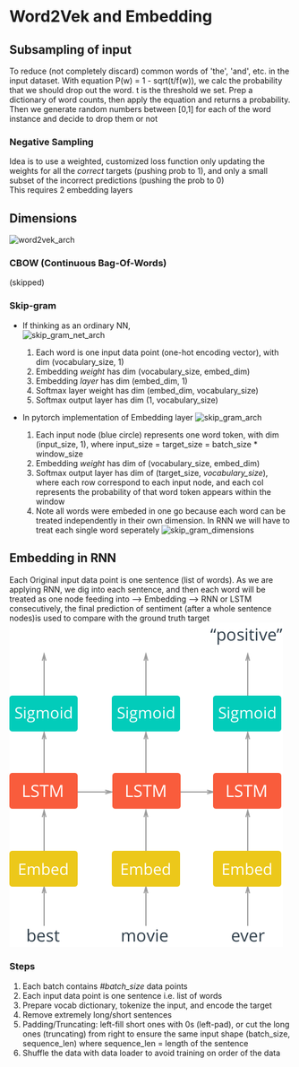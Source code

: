 # Word2Vek and Embedding
## Subsampling of input
To reduce (not completely discard) common words of 'the', 'and', etc. in the input dataset.
With equation P(w) = 1 - sqrt(t/f(w)), we calc the probability that we should drop out the word. t is the threshold we set.
Prep a dictionary of word counts, then apply the equation and returns a probability. Then we generate random numbers between [0,1] for each of the word instance and decide to drop them or not

### Negative Sampling
Idea is to use a weighted, customized loss function only updating the weights for all the *correct* targets (pushing prob to 1), and only a small subset of the incorrect predictions (pushing the prob to 0)  
This requires 2 embedding layers

## Dimensions
![word2vek_arch](\assets\word2vec_architectures.png)
### CBOW (Continuous Bag-Of-Words)
(skipped)
### Skip-gram
* If thinking as an ordinary NN,  
![skip_gram_net_arch](\assets\skip_gram_net_arch.png)
  1. Each word is one input data point (one-hot encoding vector), with dim (vocabulary_size, 1)
  1. Embedding *weight* has dim (vocabulary_size, embed_dim)
  1. Embedding *layer* has dim (embed_dim, 1)
  1. Softmax layer weight has dim (embed_dim, vocabulary_size)
  1. Softmax output layer has dim (1, vocabulary_size)

* In pytorch implementation of Embedding layer
![skip_gram_arch](\assets\skip_gram_arch.png)
  1. Each input node (blue circle) represents one word token, with dim (input_size, 1), where input_size = target_size = batch_size * window_size
  1. Embedding *weight* has dim of (vocabulary_size, embed_dim)
  1. Softmax output layer has dim of (target_size, *vocabulary_size*), where each row correspond to each input node, and each col represents the probability of that word token appears within the window
  1. Note all words were embeded in one go because each word can be treated independently in their own dimension. In RNN we will have to treat each single word seperately
![skip_gram_dimensions](\assets\skip_gram_dimensions.png)

## Embedding in RNN
Each Original input data point is one sentence (list of words). As we are applying RNN, we dig into each sentence, and then each word will be treated as one node feeding into --> Embedding --> RNN or LSTM consecutively, the final prediction of sentiment (after a whole sentence nodes)is used to compare with the ground truth target
![embedding_lstm](..\deep_learning_v2_pytorch\sentiment-rnn\assets\network_diagram.png)

### Steps
1. Each batch contains *#batch_size* data points
1. Each input data point is one sentence i.e. list of words
1. Prepare vocab dictionary, tokenize the input, and encode the target
1. Remove extremely long/short sentences
1. Padding/Truncating: left-fill short ones with 0s (left-pad), or cut the long ones (truncating) from right to ensure the same input shape (batch_size, sequence_len) where sequence_len = length of the sentence
1. Shuffle the data with data loader to avoid training on order of the data

